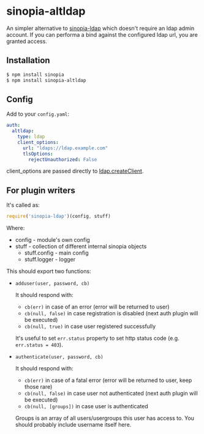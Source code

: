 # sinopia-altldap

An simpler alternative to [sinopia-ldap](https://github.com/rlidwka/sinopia-ldap)
which doesn't require an ldap admin account.  If you can performa a bind
against the configured ldap url, you are granted access.


## Installation

```sh
$ npm install sinopia
$ npm install sinopia-altldap
```

## Config

Add to your `config.yaml`:

```yaml
auth:
  altldap:
    type: ldap
    client_options:
      url: "ldaps://ldap.example.com"
      tlsOptions:
        rejectUnauthorized: False
```

client_options are passed directly to [ldap.createClient](http://ldapjs.org/client.html#create-a-client).

## For plugin writers

It's called as:

```js
require('sinopia-ldap')(config, stuff)
```

Where:

 - config - module's own config
 - stuff - collection of different internal sinopia objects
   - stuff.config - main config
   - stuff.logger - logger

This should export two functions:

 - `adduser(user, password, cb)`
   
   It should respond with:
    - `cb(err)` in case of an error (error will be returned to user)
    - `cb(null, false)` in case registration is disabled (next auth plugin will be executed)
    - `cb(null, true)` in case user registered successfully
   
   It's useful to set `err.status` property to set http status code (e.g. `err.status = 403`).

 - `authenticate(user, password, cb)`
   
   It should respond with:
    - `cb(err)` in case of a fatal error (error will be returned to user, keep those rare)
    - `cb(null, false)` in case user not authenticated (next auth plugin will be executed)
    - `cb(null, [groups])` in case user is authenticated
   
   Groups is an array of all users/usergroups this user has access to. You should probably include username itself here.
   
